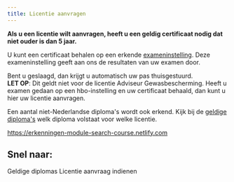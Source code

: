 ```yaml
---
title: Licentie aanvragen
---
```

**Als u een licentie wilt aanvragen, heeft u een geldig certificaat nodig dat niet ouder is dan 5 jaar.**

U kunt een certificaat behalen op een erkende [exameninstelling](/wat-wij-doen/exameninstellingen/welke-exameninstellingen-zijn-er). Deze exameninstelling geeft aan ons de resultaten van uw examen door.

Bent u geslaagd, dan krijgt u automatisch uw pas thuisgestuurd.\
**LET OP**: Dit geldt niet voor de licentie Adviseur Gewasbescherming. Heeft u examen gedaan op een hbo-instelling en uw certificaat behaald, dan kunt u hier uw licentie aanvragen.

Een aantal niet-Nederlandse diploma's wordt ook erkend. Kijk bij de [geldige diploma's](/licenties/licentie-aanvragen/ik-heb-een-buitenlands-diploma) welk diploma volstaat voor welke licentie.

<module-loader>https://erkenningen-module-search-course.netlify.com</module-loader>

## Snel naar:

<link-container>
<link-button to="/licenties/licentie-aanvragen/ik-heb-een-buitenlands-diploma">Geldige diplomas</link-button>
<link-button to="https://erkenningen.nl/Default.aspx?tabid=153#/">Licentie aanvraag indienen</link-button>
</link-container>
